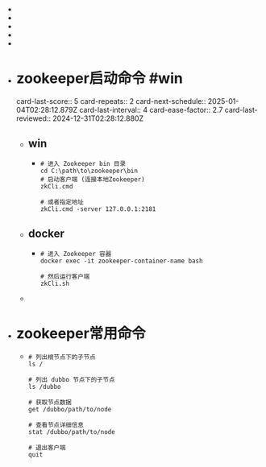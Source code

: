 -
-
-
-
-
- # zookeeper启动命令 #win
  card-last-score:: 5
  card-repeats:: 2
  card-next-schedule:: 2025-01-04T02:28:12.879Z
  card-last-interval:: 4
  card-ease-factor:: 2.7
  card-last-reviewed:: 2024-12-31T02:28:12.880Z
	- ## win
		- ```
		  # 进入 Zookeeper bin 目录
		  cd C:\path\to\zookeeper\bin
		  # 启动客户端 (连接本地Zookeeper)
		  zkCli.cmd
		  
		  # 或者指定地址
		  zkCli.cmd -server 127.0.0.1:2181
		  ```
	- ## docker
		- ```
		  # 进入 Zookeeper 容器
		  docker exec -it zookeeper-container-name bash
		  
		  # 然后运行客户端
		  zkCli.sh
		  ```
	-
- # zookeeper常用命令
	- ```
	  # 列出根节点下的子节点
	  ls /
	  
	  # 列出 dubbo 节点下的子节点
	  ls /dubbo
	  
	  # 获取节点数据
	  get /dubbo/path/to/node
	  
	  # 查看节点详细信息
	  stat /dubbo/path/to/node
	  
	  # 退出客户端
	  quit
	  ```